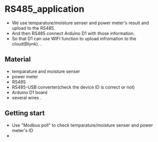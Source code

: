# RS485_application
 - We use temparature/moisture senser and power meter's result and upload to the RS485.
 - And then RS485 connect Arduino D1 with those information.
 - So that D1 can use WIFI function to upload infromation to the cloud(Blynk).
.
## Material
 - temparature and moisture senser
 - power meter
 - RS485
 - RS485-USB converter(check the device ID is correct or not)
 - Arduino D1 board
 - several wires
.
## Getting start
 - Use "Modbus poll" to check temparature/moisture senser and power meter's ID
 - 
